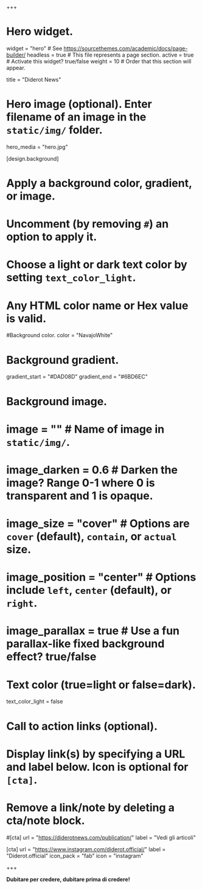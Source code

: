+++
# Hero widget.
widget = "hero"  # See https://sourcethemes.com/academic/docs/page-builder/
headless = true  # This file represents a page section.
active = true  # Activate this widget? true/false
weight = 10  # Order that this section will appear.

title = "Diderot News"

# Hero image (optional). Enter filename of an image in the `static/img/` folder.
hero_media = "hero.jpg"

[design.background]
  # Apply a background color, gradient, or image.
  #   Uncomment (by removing `#`) an option to apply it.
  #   Choose a light or dark text color by setting `text_color_light`.
  #   Any HTML color name or Hex value is valid.

   #Background color.
   color = "NavajoWhite"
  
  # Background gradient.
  gradient_start = "#DAD08D"
  gradient_end = "#6BD6EC"
  
  # Background image.
  # image = ""  # Name of image in `static/img/`.
  # image_darken = 0.6  # Darken the image? Range 0-1 where 0 is transparent and 1 is opaque.
  # image_size = "cover"  #  Options are `cover` (default), `contain`, or `actual` size.
  # image_position = "center"  # Options include `left`, `center` (default), or `right`.
  # image_parallax = true  # Use a fun parallax-like fixed background effect? true/false
  
  # Text color (true=light or false=dark).
  text_color_light = false

# Call to action links (optional).
#   Display link(s) by specifying a URL and label below. Icon is optional for `[cta]`.
#   Remove a link/note by deleting a cta/note block.
#[cta]
  url = "https://diderotnews.com/publication/"
  label = "Vedi gli articoli"
 
 [cta]
  url = "https://www.instagram.com/diderot.official/"
  label = "Diderot.official"
  icon_pack = "fab"
  icon = "instagram"



+++



**Dubitare per credere, dubitare prima di credere!**





